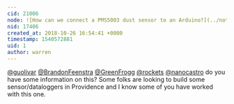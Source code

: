 ```yaml
---
cid: 21006
node: ![How can we connect a PMS5003 dust sensor to an Arduino?](../notes/warren/10-26-2018/how-can-we-connect-a-pms5003-dust-sensor-to-an-arduino)
nid: 17406
created_at: 2018-10-26 16:54:41 +0000
timestamp: 1540572881
uid: 1
author: warren
---
```


[@guolivar](/profile/guolivar) [@BrandonFeenstra](/profile/BrandonFeenstra) [@GreenFrogg](/profile/GreenFrogg) [@rockets](/profile/rockets) [@nanocastro](/profile/nanocastro) do you have some information on this? Some folks are looking to build some sensor/dataloggers in Providence and I know some of you have worked with this one. 